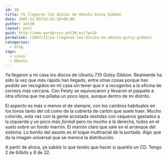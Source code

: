 ```yaml
---
id: 10
title: Ya llegaron los discos de Ubuntu Gutsy Gibbon
date: 2007-11-05T14:42:10+00:00
author: ant30
layout: post
guid: http://www.wordpress.ant30.es/?p=10
permalink: /2007/11/ya-llegaron-los-discos-de-ubuntu-gutsy-gibbon/
categories:
  - blog
tags:
  - Linux
  - Ubuntu
---
```

Ya llegaron a mi casa los discos de Ubuntu 7.10 Gutsy Gibbon. Realmente ha sido
la vez que más rápido han llegado, entre otras cosas porque han podido ser
recogidos en mi casa sin tener que ir a recogerlos a la oficina de correos más
cercana. Con Feisty se equivocaron y llevaron el paquete a otra oficina que me
pillaba un poco lejos, aunque dentro de mi distrito.

El aspecto es más o menos el de siempre, con los cambios habituales en los
tonos tanto del cd como de la cubierta de cartón que suele traer. Mucho
colorido, esta vez con la gente acostada vestidas con vaqueros gastados a la
izquierda y un poco más _formal_ pero no mucho a la derecha, todos en el suelo
sobre un fondo marrón. El marrón claro que sale en el arranque del sistema. Lo
bonito del asunto es el toque multiracial de la portada. Algo que da la imagen
universal que se merece la distribución.

A partir de ahora, ya sabéis lo que tenéis que hacer si queréis un CD. Tengo 2
de 64bits y 8 de 32.
